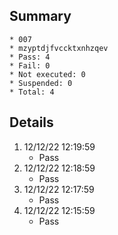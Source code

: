 ## Summary
	* 007
	* mzyptdjfvccktxnhzqev
	* Pass: 4
	* Fail: 0
	* Not executed: 0
	* Suspended: 0
	* Total: 4
## Details
1. 12/12/22 12:19:59
	* Pass
2. 12/12/22 12:18:59
	* Pass
3. 12/12/22 12:17:59
	* Pass
4. 12/12/22 12:15:59
	* Pass
